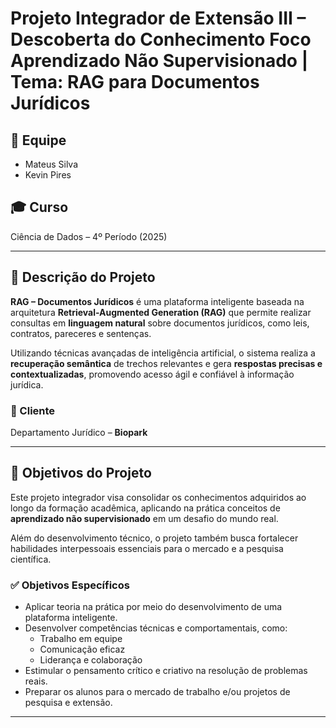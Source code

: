 # Projeto Integrador de Extensão III – Descoberta do Conhecimento Foco Aprendizado Não Supervisionado | Tema: RAG para Documentos Jurídicos

## 👥 Equipe
- Mateus Silva  
- Kevin Pires  

## 🎓 Curso
Ciência de Dados – 4º Período (2025)

---

## 🧠 Descrição do Projeto

**RAG – Documentos Jurídicos** é uma plataforma inteligente baseada na arquitetura **Retrieval-Augmented Generation (RAG)** que permite realizar consultas em **linguagem natural** sobre documentos jurídicos, como leis, contratos, pareceres e sentenças.

Utilizando técnicas avançadas de inteligência artificial, o sistema realiza a **recuperação semântica** de trechos relevantes e gera **respostas precisas e contextualizadas**, promovendo acesso ágil e confiável à informação jurídica.

### 👤 Cliente
Departamento Jurídico – **Biopark**

---

## 🎯 Objetivos do Projeto

Este projeto integrador visa consolidar os conhecimentos adquiridos ao longo da formação acadêmica, aplicando na prática conceitos de **aprendizado não supervisionado** em um desafio do mundo real.

Além do desenvolvimento técnico, o projeto também busca fortalecer habilidades interpessoais essenciais para o mercado e a pesquisa científica.

### ✅ Objetivos Específicos

- Aplicar teoria na prática por meio do desenvolvimento de uma plataforma inteligente.
- Desenvolver competências técnicas e comportamentais, como:
  - Trabalho em equipe
  - Comunicação eficaz
  - Liderança e colaboração
- Estimular o pensamento crítico e criativo na resolução de problemas reais.
- Preparar os alunos para o mercado de trabalho e/ou projetos de pesquisa e extensão.

---
